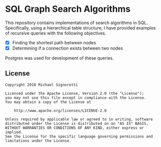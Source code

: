 # SQL Graph Search Algorithms

This repository contains implementations of search algorithms in SQL. Specifically, using a hierarchical table structure, I have provided examples of recursive queries with the following objectives.

* [x] Finding the shortest path between nodes
* [x] Determining if a connection exists between two nodes

Postgres was used for development of these queries.



## License

    Copyright 2018 Michael Signorotti

    Licensed under the Apache License, Version 2.0 (the "License");
    you may not use this file except in compliance with the License.
    You may obtain a copy of the License at

        http://www.apache.org/licenses/LICENSE-2.0

    Unless required by applicable law or agreed to in writing, software
    distributed under the License is distributed on an "AS IS" BASIS,
    WITHOUT WARRANTIES OR CONDITIONS OF ANY KIND, either express or implied.
    See the License for the specific language governing permissions and
    limitations under the License.
